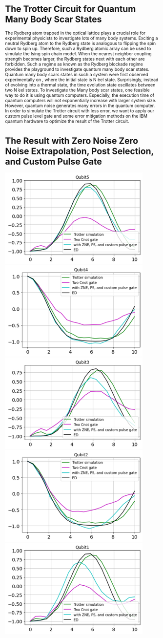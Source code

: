 # The Trotter Circuit for Quantum Many Body Scar States

The Rydberg atom trapped in the optical lattice plays a crucial role for experimental physicists to investigate lots of many  body  systems. Exciting a neutral  Rydberg  atom  to  the  Rydberg  state  is  analogous to flipping the spin down to spin up. Therefore, such a Rydberg atomic array can be used to simulate the  Ising  spin  chain model. When the nearest neighbor coupling strength becomes  larger, the  Rydberg  states  next  with  each  other are forbidden.  Such a regime as known as the Rydberg blockade regime provides the playground to investigate quantum  many  body  scar  states. Quantum many body scars states in such a system were first observed experimentally on , where the initial state is N ́eel state.  Surprisingly, instead of evolving  into  a  thermal  state,  the  time  evolution  state oscillates between two N ́eel states. To investigate the Many body scar states, one feasible way to do it is using quantum computers. Especially, the execution time of quantum computers will not exponentially increase with larger system size. However, quantum noise generates many errors in the quantum computer. In order to simulate the Trotter circuit with less error, we want to apply our custom pulse level gate and some error mitigation methods on the IBM quantum hardware to optimize the result of the Trotter circuit.  

# The Result with Zero Noise Zero Noise Extrapolation, Post Selection, and Custom Pulse Gate

<img src="/image/Qubit_5.png" width="450" height="300">   
<img src="/image/Qubit_4.png" width="450" height="300">   
<img src="/image/Qubit_3.png" width="450" height="300">   
<img src="/image/Qubit_2.png" width="450" height="300">  
<img src="/image/Qubit_1.png" width="450" height="300">  
